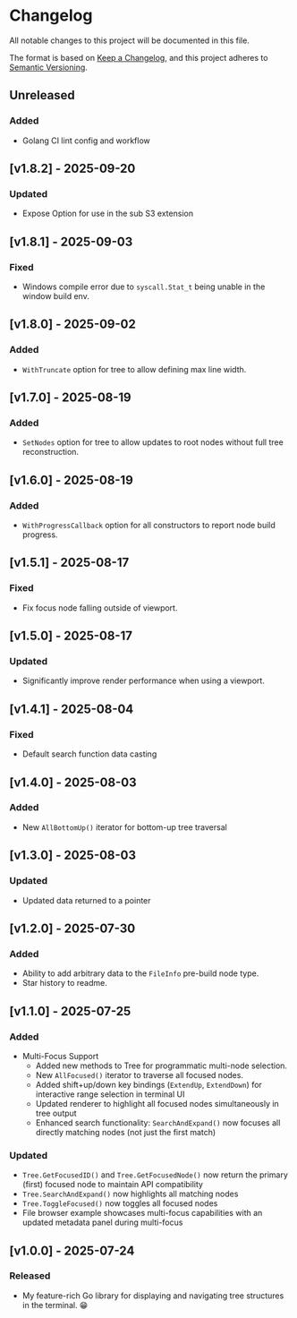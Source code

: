 # Changelog

All notable changes to this project will be documented in this file.

The format is based on [Keep a Changelog](https://keepachangelog.com/en/1.1.0/),
and this project adheres to [Semantic Versioning](https://semver.org/spec/v2.0.0.html).

## Unreleased
### Added
- Golang CI lint config and workflow

## [v1.8.2] - 2025-09-20
### Updated
- Expose Option for use in the sub S3 extension

## [v1.8.1] - 2025-09-03
### Fixed
- Windows compile error due to `syscall.Stat_t` being unable in the window build env.

## [v1.8.0] - 2025-09-02
### Added
- `WithTruncate` option for tree to allow defining max line width. 

## [v1.7.0] - 2025-08-19
### Added
- `SetNodes` option for tree to allow updates to root nodes without full tree reconstruction.

## [v1.6.0] - 2025-08-19
### Added
- `WithProgressCallback` option for all constructors to report node build progress.

## [v1.5.1] - 2025-08-17
### Fixed
- Fix focus node falling outside of viewport.

## [v1.5.0] - 2025-08-17
### Updated
- Significantly improve render performance when using a viewport.

## [v1.4.1] - 2025-08-04
### Fixed
- Default search function data casting

## [v1.4.0] - 2025-08-03
### Added
- New `AllBottomUp()` iterator for bottom-up tree traversal

## [v1.3.0] - 2025-08-03
### Updated
- Updated data returned to a pointer

## [v1.2.0] - 2025-07-30
### Added
- Ability to add arbitrary data to the `FileInfo` pre-build node type.
- Star history to readme. 

## [v1.1.0] - 2025-07-25
### Added
- Multi-Focus Support
  - Added new methods to Tree for programmatic multi-node selection.
  - New `AllFocused()` iterator to traverse all focused nodes.
  - Added shift+up/down key bindings (`ExtendUp`, `ExtendDown`) for interactive range selection in terminal UI
  - Updated renderer to highlight all focused nodes simultaneously in tree output
  - Enhanced search functionality: `SearchAndExpand()` now focuses all directly matching nodes (not just the first match)
### Updated
- `Tree.GetFocusedID()` and `Tree.GetFocusedNode()` now return the primary (first) focused node to maintain API compatibility
- `Tree.SearchAndExpand()` now highlights all matching nodes
- `Tree.ToggleFocused()` now toggles all focused nodes
- File browser example showcases multi-focus capabilities with an updated metadata panel during multi-focus

## [v1.0.0] - 2025-07-24
### Released
- My feature-rich Go library for displaying and navigating tree structures in the terminal. 😁
